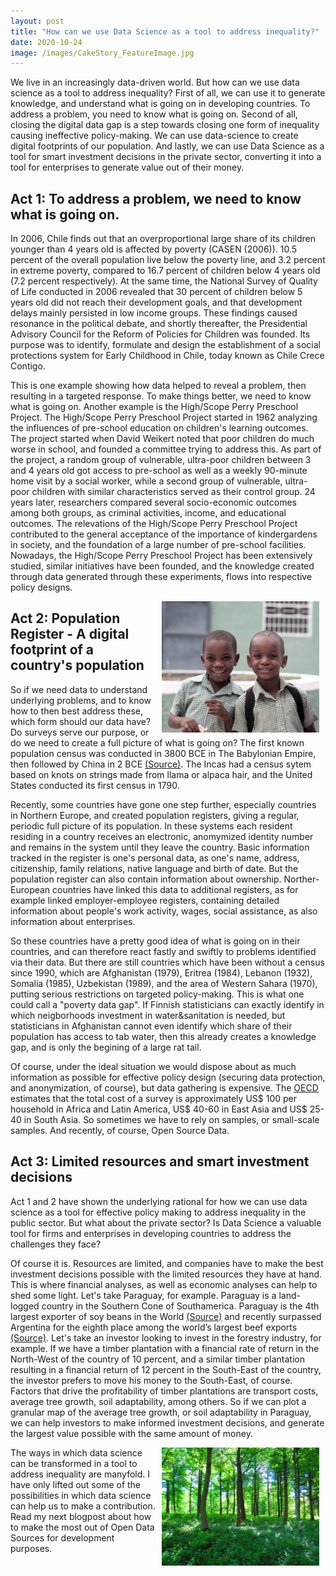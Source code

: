 ```yaml
---
layout: post
title: "How can we use Data Science as a tool to address inequality?"
date: 2020-10-24
image: /images/CakeStory_FeatureImage.jpg
---
```


We live in an increasingly data-driven world. But how can we use data science as a tool to address inequality? First of all, we can use it to generate knowledge, and understand what is going on in developing countries. To address a problem, you need to know what is going on. Second of all, closing the digital data gap is a step towards closing one form of inequality causing ineffective policy-making. We can use data-science to create digital footprints of our population. And lastly, we can use Data Science as a tool for smart investment decisions in the private sector, converting it into a tool for enterprises to generate value out of their money. 

## Act 1: To address a problem, we need to know what is going on. 

In 2006, Chile finds out that an overproportional large share of its children younger than 4 years old is affected by poverty (CASEN (2006)). 10.5 percent of the overall population live below the poverty line, and 3.2 percent in extreme poverty, compared to 16.7 percent of children below 4 years old (7.2 percent respectively). At the same time, the National Survey of Quality of Life conducted in 2006 revealed that 30 percent of children below 5 years old did not reach their development goals, and that development delays mainly persisted in low income groups. These findings caused resonance in the political debate, and shortly thereafter, the Presidential Advisory Council for the Reform of Policies for Children was founded. Its purpose was to identify, formulate and design the establishment of a social protections system for Early Childhood in Chile, today known as Chile Crece Contigo. 

This is one example showing how data helped to reveal a problem, then resulting in a targeted response. To make things better, we need to know what is going on. Another example is the High/Scope Perry Preschool Project. The High/Scope Perry Preschool Project started in 1962 analyzing the influences of pre-school education on children's learning outcomes. The project started when David Weikert noted that poor children do much worse in school, and founded a committee trying to address this. As part of the project, a random group of vulnerable, ultra-poor children between 3 and 4 years old got access to pre-school as well as a weekly 90-minute home visit by a social worker, while a second group of vulnerable, ultra-poor children with similar characteristics served as their control group. 24 years later, researchers compared several socio-economic outcomes among both groups, as criminal activities, income, and educational outcomes. The relevations of the High/Scope Perry Preschool Project contributed to the general acceptance of the importance of kindergardens in society, and the foundation of a large number of pre-school facilities. Nowadays, the High/Scope Perry Preschool Project has been extensively studied, similar initiatives have been founded, and the knowledge created through data generated through these experiments, flows into respective policy designs. 

<p><img src="images/PoorChildren.jpg" alt="Children" align=right style="float;max-width:50%" hspace="10"><p>


## Act 2: Population Register - A digital footprint of a country's population 

So if we need data to understand underlying problems, and to know how to then best address these, which form should our data have? Do surveys serve our purpose, or do we need to create a full picture of what is going on? The first known population census was conducted in 3800 BCE in The Babylonian Empire, then followed by China in 2 BCE [(Source)](https://www.prb.org/milestones-global-census-history/). The Incas had a census sytem based on knots on strings made from llama or alpaca hair, and the United States conducted its first census in 1790.

Recently, some countries have gone one step further, especially countries in Northern Europe, and created population registers, giving a regular, periodic full picture of its population. In these systems each resident residing in a country receives an electronic, anomymized identity number and remains in the system until they leave the country. Basic information tracked in the register is one's personal data, as one's name, address, citizenship, family relations, native language and birth of date. But the population register can also contain information about ownership. Norther-European countries have linked this data to additional registers, as for example linked employer-employee registers, containing detailed information about people's work activity, wages, social assistance, as also information about enterprises. 

So these countries have a pretty good idea of what is going on in their countries, and can therefore react fastly and swiftly to problems identified via their data. But there are still countries which have been without a census since 1990, which are Afghanistan (1979), Eritrea (1984), Lebanon (1932), Somalia (1985), Uzbekistan (1989), and the area of Western Sahara (1970), putting serious restrictions on targeted policy-making. This is what one could call a "poverty data gap". If Finnish statisticians can exactly identify in which neigborhoods investment in water&sanitation is needed, but statisticians in Afghanistan cannot even identify which share of their population has access to tab water, then this already creates a knowledge gap, and is only the begining of a large rat tail. 

Of course, under the ideal situation we would dispose about as much information as possible for effective policy design (securing data protection, and anonymization, of course), but data gathering is expensive. The [OECD](http://www.oecd.org/dac/evaluation/dcdndep/37671602.pdf) estimates that the total cost of a survey is approximately US$ 100 per household in Africa and Latin America, US$ 40-60 in East Asia and US$ 25-40 in South Asia. So sometimes we have to rely on samples, or small-scale samples. And recently, of course, Open Source Data. 

## Act 3: Limited resources and smart investment decisions

Act 1 and 2 have shown the underlying rational for how we can use data science as a tool for effective policy making to address inequality in the public sector. But what about the private sector? Is Data Science a valuable tool for firms and enterprises in developing countries to address the challenges they face? 

Of course it is. Resources are limited, and companies have to make the best investment decisions possible with the limited resources they have at hand. This is where financial analyses, as well as economic analyses can help to shed some light. Let's take Paraguay, for example. Paraguay is a land-logged country in the Southern Cone of Southamerica. Paraguay is the 4th largest exporter of soy beans in the World [(Source)](https://www.ifo.de/DocDL/sd-2020-09-rude-niederhoefer-ferrara-entwaldung-migration.pdf) and recently surpassed Argentina for the eighth place among the world’s largest beef exports [(Source)](https://www.usmef.org/paraguay-becoming-rising-star-in-beef-exports/). Let's take an investor looking to invest in the forestry industry, for example. If we have a timber plantation with a financial rate of return in the North-West of the country of 10 percent, and a similar timber plantation resulting in a financial return of 12 percent in the South-East of the country, the investor prefers to move his money to the South-East, of course. Factors that drive the profitability of timber plantations are transport costs, average tree growth, soil adaptability, among others. So if we can plot a granular map of the average tree growth, or soil adaptability in Paraguay, we can help investors to make informed investment decisions, and generate the largest value possible with the same amount of money. 

<img src="images/EucalyptusTrees.jpg" alt="Eucalyptus" align=right style="float;max-width:50%" hspace="10">

The ways in which data science can be transformed in a tool to address inequality are manyfold. I have only lifted out some of the possibilities in which data science can help us to make a contribution. Read my next blogpost about how to make the most out of Open Data Sources for development purposes. 

